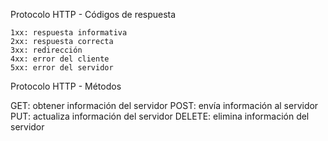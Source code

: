 Protocolo HTTP - Códigos de respuesta

    1xx: respuesta informativa
    2xx: respuesta correcta
    3xx: redirección
    4xx: error del cliente
    5xx: error del servidor

Protocolo HTTP - Métodos

GET: obtener información del servidor
POST: envía información al servidor
PUT: actualiza información del servidor
DELETE: elimina información del servidor
